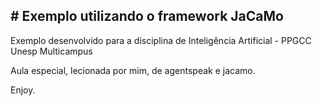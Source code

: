 <h2> # Exemplo utilizando o framework JaCaMo </h2>

Exemplo desenvolvido para a disciplina de Inteligência Artificial - PPGCC Unesp Multicampus

Aula especial, lecionada por mim, de agentspeak e jacamo.

Enjoy.
